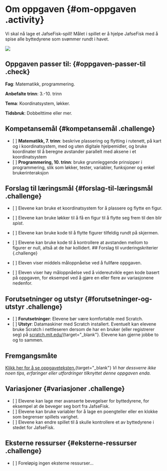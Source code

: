 # Om oppgaven {#om-oppgaven .activity}

Vi skal nå lage et JafseFisk-spill! Målet i spillet er å hjelpe
JafseFisk med å spise alle byttedyrene som svømmer rundt i havet.

![](jafsefisk.png)

## Oppgaven passer til: {#oppgaven-passer-til .check}

**Fag**: Matematikk, programmering.

**Anbefalte trinn**: 3.-10. trinn

**Tema**: Koordinatsystem, løkker.

**Tidsbruk**: Dobbelttime eller mer.

## Kompetansemål {#kompetansemål .challenge}

-   \[ \] **Matematikk, 7. trinn**: beskrive plassering og flytting i
    rutenett, på kart og i koordinatsystem, med og uten digitale
    hjelpemidler, og bruke koordinater til å beregne avstander parallelt
    med aksene i et koordinatsystem
-   \[ \] **Programmering, 10. trinn**: bruke grunnleggende prinsipper i
    programmering, slik som løkker, tester, variabler, funksjoner og
    enkel brukerinteraksjon

## Forslag til læringsmål {#forslag-til-læringsmål .challenge}

-   \[ \] Elevene kan bruke et koordinatsystem for å plassere og flytte
    en figur.
-   \[ \] Elevene kan bruke løkker til å få en figur til å flytte seg
    frem til den blir *spist*.
-   \[ \] Elevene kan bruke kode til å flytte figurer tilfeldig rundt på
    skjermen.
-   \[ \] Elevene kan bruke kode til å kontrollere at avstanden mellom
    to figurer er null, altså at de har kollidert. \#\# Forslag til
    vurderingskriterier {.challenge}

-   \[ \] Eleven viser middels måloppnåelse ved å fullføre oppgaven.
-   \[ \] Eleven viser høy måloppnåelse ved å videreutvikle egen kode
    basert på oppgaven, for eksempel ved å gjøre en eller flere av
    variasjonene nedenfor.

## Forutsetninger og utstyr {#forutsetninger-og-utstyr .challenge}

-   \[ \] **Forutsetninger**: Elevene bør være komfortable med Scratch.
-   \[ \] **Utstyr**: Datamaskiner med Scratch installert. Eventuelt kan
    elevene bruke Scratch i nettleseren dersom de har en bruker (eller
    registrerer seg) på
    [scratch.mit.edu/](http://scratch.mit.edu/){target="_blank"}.
    Elevene kan gjerne jobbe to og to sammen.

## Fremgangsmåte

[Klikk her for å se
oppgaveteksten.](../jafsefisk/jafsefisk.html){target="_blank"} *Vi har
dessverre ikke noen tips, erfaringer eller utfordringer tilknyttet denne
oppgaven enda.*

## Variasjoner {#variasjoner .challenge}

-   \[ \] Elevene kan lage mer avanserte bevegelser for byttedyrene, for
    eksempel at de beveger seg bort fra JafseFisk.
-   \[ \] Elevene kan bruke variabler for å lage en poengteller eller en
    klokke som begrenser spillets varighet.
-   \[ \] Elevene kan endre spillet til å skulle kontrollere et av
    byttedyrene i stedet for JafseFisk.

## Eksterne ressurser {#eksterne-ressurser .challenge}

-   \[ \] Foreløpig ingen eksterne ressurser...

